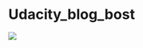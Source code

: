 # Udacity_blog_bost

<img src="https://www.google.com/url?sa=i&url=https%3A%2F%2Fearth.esa.int%2Fweb%2Fearth-watching%2Fimage-of-the-week%2Fcontent%2F-%2Farticle%2Fcairo-egypt-landsat&psig=AOvVaw17epcvx1A879q6EJqxkbK_&ust=1614084790418000&source=images&cd=vfe&ved=0CAIQjRxqFwoTCIi-wsbE_e4CFQAAAAAdAAAAABAD">


